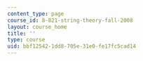 ```yaml
---
content_type: page
course_id: 8-821-string-theory-fall-2008
layout: course_home
title: ''
type: course
uid: bbf12542-1dd8-705e-31e0-fe17fc5cad14
---
```

